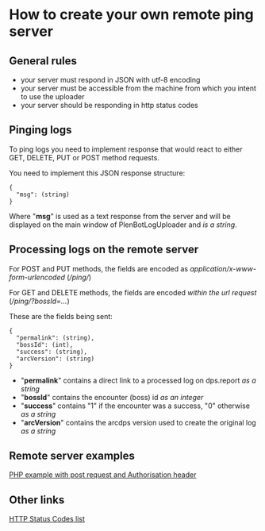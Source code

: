 # How to create your own remote ping server

## General rules
* your server must respond in JSON with utf-8 encoding
* your server must be accessible from the machine from which you intent to use the uploader
* your server should be responding in http status codes

## Pinging logs
To ping logs you need to implement response that would react to either GET, DELETE, PUT or POST method requests.

You need to implement this JSON response structure:

    {
      "msg": (string)
    }

Where "**msg**" is used as a text response from the server and will be displayed on the main window of PlenBotLogUploader and *is a string*.

## Processing logs on the remote server
For POST and PUT methods, the fields are encoded as *application/x-www-form-urlencoded* (*/ping/*)

For GET and DELETE methods, the fields are encoded *within the url request* (*/ping/?bossId=...*)

These are the fields being sent:

    {
      "permalink": (string),
      "bossId": (int),
      "success": (string),
      "arcVersion": (string)
    }

* "**permalink**" contains a direct link to a processed log on dps.report *as a string*
* "**bossId**" contains the encounter (boss) id *as an integer*
* "**success**" contains "1" if the encounter was a success, "0" otherwise *as a string*
* "**arcVersion**" contains the arcdps version used to create the original log *as a string*

## Remote server examples
[PHP example with post request and Authorisation header](https://github.com/DelusionalElitists/PlenBotLogUploader/blob/master/remote-server/php-remote-template.php)

## Other links
[HTTP Status Codes list](https://en.wikipedia.org/wiki/List_of_HTTP_status_codes)
